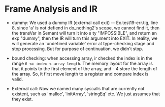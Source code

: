 # Frame Analysis and IR


- dummy: We used a dummy IR (external call exit)
    -- Ex.test19-err.tig, line 8, since 'a' is not defiend in do_nothing2's scope, we cannot find it, then the transVar in Semant will turn it into a ty "IMPOSSIBLE", and return an exp "dummy", then the IR will turn this argument into EXIT. In reality, we will generate an 'undefined variable' error at type-checking stage and stop processing. But for purpose of continuation, we didn't stop.

- bound checking: when accessing array, ir checked the index is in the range `0 <= index < array length`. The memory layout for the array is that it points to the first element of the array, and - 4 store the length of the array. So, it first move length to a register and compare index is valid. 

- External call: Now we named many syscalls that are currently not existent, such as 'malloc', 'initArray', 'stringEq' etc. We just assumes that they exist.